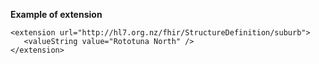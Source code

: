 
**Example of extension**

```
<extension url="http://hl7.org.nz/fhir/StructureDefinition/suburb">
   <valueString value="Rototuna North" />
</extension>
```